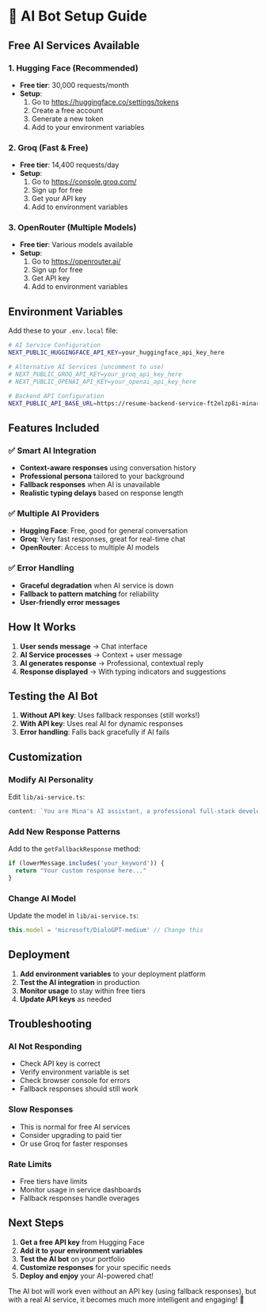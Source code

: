 # 🤖 AI Bot Setup Guide

## Free AI Services Available

### 1. **Hugging Face (Recommended)**
- **Free tier**: 30,000 requests/month
- **Setup**: 
  1. Go to https://huggingface.co/settings/tokens
  2. Create a free account
  3. Generate a new token
  4. Add to your environment variables

### 2. **Groq (Fast & Free)**
- **Free tier**: 14,400 requests/day
- **Setup**:
  1. Go to https://console.groq.com/
  2. Sign up for free
  3. Get your API key
  4. Add to environment variables

### 3. **OpenRouter (Multiple Models)**
- **Free tier**: Various models available
- **Setup**:
  1. Go to https://openrouter.ai/
  2. Sign up for free
  3. Get API key
  4. Add to environment variables

## Environment Variables

Add these to your `.env.local` file:

```bash
# AI Service Configuration
NEXT_PUBLIC_HUGGINGFACE_API_KEY=your_huggingface_api_key_here

# Alternative AI Services (uncomment to use)
# NEXT_PUBLIC_GROQ_API_KEY=your_groq_api_key_here
# NEXT_PUBLIC_OPENAI_API_KEY=your_openai_api_key_here

# Backend API Configuration
NEXT_PUBLIC_API_BASE_URL=https://resume-backend-service-ft2elzp8i-minaragaie89-8717s-projects.vercel.app
```

## Features Included

### ✅ **Smart AI Integration**
- **Context-aware responses** using conversation history
- **Professional persona** tailored to your background
- **Fallback responses** when AI is unavailable
- **Realistic typing delays** based on response length

### ✅ **Multiple AI Providers**
- **Hugging Face**: Free, good for general conversation
- **Groq**: Very fast responses, great for real-time chat
- **OpenRouter**: Access to multiple AI models

### ✅ **Error Handling**
- **Graceful degradation** when AI service is down
- **Fallback to pattern matching** for reliability
- **User-friendly error messages**

## How It Works

1. **User sends message** → Chat interface
2. **AI Service processes** → Context + user message
3. **AI generates response** → Professional, contextual reply
4. **Response displayed** → With typing indicators and suggestions

## Testing the AI Bot

1. **Without API key**: Uses fallback responses (still works!)
2. **With API key**: Uses real AI for dynamic responses
3. **Error handling**: Falls back gracefully if AI fails

## Customization

### **Modify AI Personality**
Edit `lib/ai-service.ts`:
```typescript
content: `You are Mina's AI assistant, a professional full-stack developer...`
```

### **Add New Response Patterns**
Add to the `getFallbackResponse` method:
```typescript
if (lowerMessage.includes('your_keyword')) {
  return "Your custom response here..."
}
```

### **Change AI Model**
Update the model in `lib/ai-service.ts`:
```typescript
this.model = 'microsoft/DialoGPT-medium' // Change this
```

## Deployment

1. **Add environment variables** to your deployment platform
2. **Test the AI integration** in production
3. **Monitor usage** to stay within free tiers
4. **Update API keys** as needed

## Troubleshooting

### **AI Not Responding**
- Check API key is correct
- Verify environment variable is set
- Check browser console for errors
- Fallback responses should still work

### **Slow Responses**
- This is normal for free AI services
- Consider upgrading to paid tier
- Or use Groq for faster responses

### **Rate Limits**
- Free tiers have limits
- Monitor usage in service dashboards
- Fallback responses handle overages

## Next Steps

1. **Get a free API key** from Hugging Face
2. **Add it to your environment variables**
3. **Test the AI bot** on your portfolio
4. **Customize responses** for your specific needs
5. **Deploy and enjoy** your AI-powered chat!

The AI bot will work even without an API key (using fallback responses), but with a real AI service, it becomes much more intelligent and engaging! 🚀








